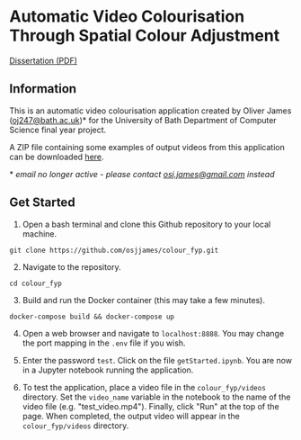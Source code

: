 # Automatic Video Colourisation Through Spatial Colour Adjustment

[Dissertation (PDF)](https://drive.google.com/file/d/1c81SHiHS3Uu6YRfCwaiLZXwCQPWuCmXy/view?usp=sharing)

## Information

This is an automatic video colourisation application created by Oliver James (oj247@bath.ac.uk)* for the University of Bath Department of Computer Science final year project.

A ZIP file containing some examples of output videos from this application can be downloaded [here](https://drive.google.com/file/d/1ZcnuGgaDEmt1wGRL0OOzSOzfFHchgjA4/view?usp=sharing).

\* _email no longer active - please contact osj.james@gmail.com instead_

## Get Started

1. Open a bash terminal and clone this Github repository to your local machine.

`git clone https://github.com/osjjames/colour_fyp.git`

2. Navigate to the repository.

`cd colour_fyp`

3. Build and run the Docker container (this may take a few minutes). 

`docker-compose build && docker-compose up`

4. Open a web browser and navigate to `localhost:8888`. You may change the port mapping in the `.env` file if you wish.

5. Enter the password `test`. Click on the file `getStarted.ipynb`. You are now in a Jupyter notebook running the application.

6. To test the application, place a video file in the `colour_fyp/videos` directory. Set the `video_name` variable in the notebook to the name of the video file (e.g. "test_video.mp4"). Finally, click "Run" at the top of the page. When completed, the output video will appear in the `colour_fyp/videos` directory. 
